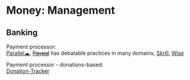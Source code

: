 # Money: Management

## Banking

Payment processor:  
[Parallel☁](https://gabpay.live/),
~~[Paypal](https://www.paypal.com/)~~ has debatable practices in many domains,
[Skrill](https://www.skrill.com/),
[Wise](https://wise.com/)

Payment processor - donations-based:  
[Donation-Tracker](https://www.donation-tracker.de/)
